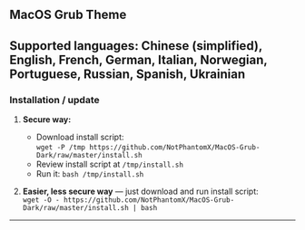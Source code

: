 ## MacOS Grub Theme

Supported languages: Chinese (simplified), English, French, German, Italian, Norwegian, Portuguese, Russian, Spanish, Ukrainian
---

### Installation / update

1. **Secure way:**
    - Download install script:  
    `wget -P /tmp https://github.com/NotPhantomX/MacOS-Grub-Dark/raw/master/install.sh`
    - Review install script at `/tmp/install.sh`
    - Run it: `bash /tmp/install.sh`

2. **Easier, less secure way** — just download and run install script:  
    `wget -O - https://github.com/NotPhantomX/MacOS-Grub-Dark/raw/master/install.sh | bash`

---

